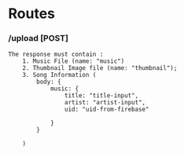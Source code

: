 # Routes

### /upload [POST]

    The response must contain :
        1. Music File (name: "music")
        2. Thumbnail Image file (name: "thumbnail");
        3. Song Information (
            body: {
                music: {
                    title: "title-input",
                    artist: "artist-input",
                    uid: "uid-from-firebase"

                }
            }

        )
